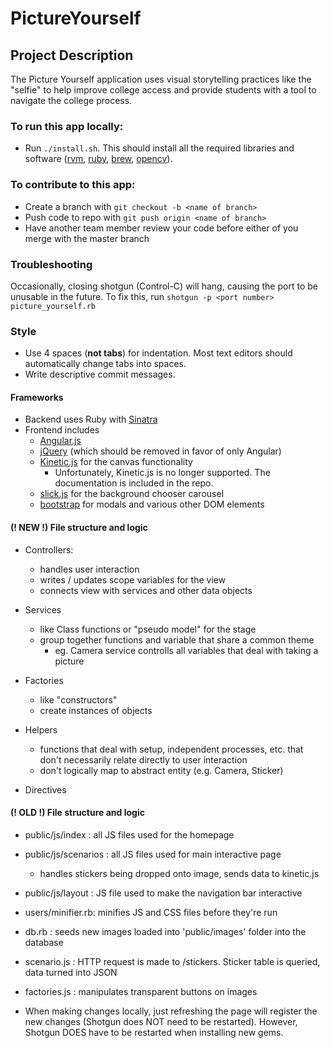 PictureYourself
===============

## Project Description
The Picture Yourself application uses visual storytelling practices like the "selfie" to help improve college access and provide students with a tool to navigate the college process. 

### To run this app locally: 

- Run `./install.sh`. This should install all the required libraries and software ([rvm](https://rvm.io/), [ruby](https://www.ruby-lang.org/en/), [brew](http://brew.sh/), [opencv](http://opencv.org/)).

### To contribute to this app:

- Create a branch with `git checkout -b <name of branch>`
- Push code to repo with `git push origin <name of branch>`
- Have another team member review your code before either of you merge with the master branch

### Troubleshooting
Occasionally, closing shotgun (Control-C) will hang, causing the port to be unusable in the future.
To fix this, run `shotgun -p <port number> picture_yourself.rb`

### Style
- Use 4 spaces (**not tabs**) for indentation. Most text editors should automatically change tabs into spaces. 
- Write descriptive commit messages.

#### Frameworks
  - Backend uses Ruby with [Sinatra](http://www.sinatrarb.com/)
  - Frontend includes 
    - [Angular.js](https://angularjs.org/)
    - [jQuery](https://jquery.com/) (which should be removed in favor of only Angular)
    - [Kinetic.js](http://kineticjs.com/) for the canvas functionality
      - Unfortunately, Kinetic.js is no longer supported. The documentation is included in the repo.
    - [slick.js](http://kenwheeler.github.io/slick/) for the background chooser carousel
    - [bootstrap](http://getbootstrap.com/) for modals and various other DOM elements

#### (! NEW !) File structure and logic
 
  - Controllers:
    - handles user interaction
    - writes / updates scope variables for the view
    - connects view with services and other data objects
    
  - Services
    - like Class functions or "pseudo model" for the stage
    - group together functions and variable that share a common theme
        - eg. Camera service controlls all variables that deal with taking a picture
  
  - Factories
    - like "constructors"
    - create instances of objects
  
  - Helpers
    - functions that deal with setup, independent processes, etc. that don't necessarily relate directly to user interaction
    - don't logically map to abstract entity (e.g. Camera, Sticker)
  
  - Directives
  

#### (! OLD !) File structure and logic

  - public/js/index  : all JS files used for the homepage
  - public/js/scenarios : all JS files used for main interactive page
      - handles stickers being dropped onto image, sends data to kinetic.js   
  - public/js/layout : JS file used to make the navigation bar interactive
  - users/minifier.rb: minifies JS and CSS files before they're run 
  - db.rb : seeds new images loaded into 'public/images' folder into the database
  - scenario.js : HTTP request is made to /stickers. Sticker table is queried, data turned into JSON
  - factories.js : manipulates transparent buttons on images
  

- When making changes locally, just refreshing the page will register the new changes (Shotgun does NOT need to be restarted). However, Shotgun DOES have to be restarted when installing new gems.
